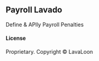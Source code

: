 ## Payroll Lavado

Define & APlly Payroll Penalties

#### License

Proprietary. Copyright © LavaLoon